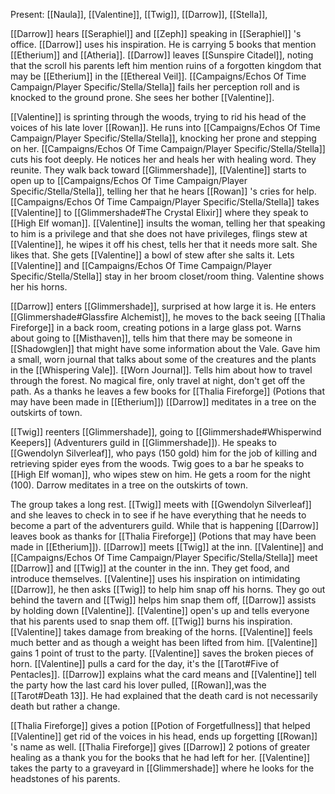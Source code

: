 Present: [[Naula]], [[Valentine]], [[Twig]], [[Darrow]], [[Stella]], 

[[Darrow]] hears [[Seraphiel]] and [[Zeph]] speaking in [[Seraphiel]] 's office. [[Darrow]] uses his inspiration. He is carrying 5 books that mention [[Etherium]] and [[Atheria]]. [[Darrow]] leaves [[Sunspire Citadel]], noting that the scroll his parents left him mention ruins of a forgotten kingdom that may be [[Etherium]] in the [[Ethereal Veil]].
[[Campaigns/Echos Of Time Campaign/Player Specific/Stella/Stella]] fails her perception roll and is knocked to the ground prone. She sees her bother [[Valentine]].

[[Valentine]] is sprinting through the woods, trying to rid his head of the voices of his late lover [[Rowan]]. He runs into [[Campaigns/Echos Of Time Campaign/Player Specific/Stella/Stella]], knocking her prone and stepping on her. 
[[Campaigns/Echos Of Time Campaign/Player Specific/Stella/Stella]] cuts his foot deeply. He notices her and heals her with healing word. They reunite. They walk back toward [[Glimmershade]], [[Valentine]] starts to open up to [[Campaigns/Echos Of Time Campaign/Player Specific/Stella/Stella]], telling her that he hears [[Rowan]] 's cries for help. [[Campaigns/Echos Of Time Campaign/Player Specific/Stella/Stella]] takes [[Valentine]] to [[Glimmershade#The Crystal Elixir]] where they speak to [[High Elf woman]]. [[Valentine]] insults the woman, telling her that speaking to him is a privilege and that she does not have privileges, flings stew at [[Valentine]], he wipes it off his chest, tells her that it needs more salt. She likes that. She gets [[Valentine]] a bowl of stew after she salts it. Lets [[Valentine]] and [[Campaigns/Echos Of Time Campaign/Player Specific/Stella/Stella]] stay in her broom closet/room thing. Valentine shows her his horns. 

[[Darrow]] enters [[Glimmershade]], surprised at how large it is. He enters [[Glimmershade#Glassfire Alchemist]], he moves to the back seeing [[Thalia Fireforge]] in a back room, creating potions in a large glass pot. Warns about going to [[Misthaven]], tells him that there may be someone in [[Shadowglen]] that might have some information about the Vale. Gave him a small, worn journal that talks about some of the creatures and the plants in the [[Whispering Vale]]. [[Worn Journal]]. Tells him about how to travel through the forest. No magical fire, only travel at night, don't get off the path. As a thanks he leaves a few books for [[Thalia Fireforge]] (Potions that may have been made in [[Etherium]]) [[Darrow]] meditates in a tree on the outskirts of town. 

[[Twig]] reenters [[Glimmershade]], going to [[Glimmershade#Whisperwind Keepers]] (Adventurers guild in [[Glimmershade]]). He speaks to [[Gwendolyn Silverleaf]], who pays (150 gold) him for the job of killing and retrieving spider eyes from the woods. Twig goes to a bar he speaks to [[High Elf woman]], who wipes stew on him. He gets a room for the night (100). Darrow meditates in a tree on the outskirts of town. 

The group takes a long rest. [[Twig]] meets with [[Gwendolyn Silverleaf]] and she leaves to check in to see if he have everything that he needs to become a part of the adventurers guild. While that is happening [[Darrow]] leaves book as thanks for [[Thalia Fireforge]] (Potions that may have been made in [[Etherium]]). [[Darrow]] meets [[Twig]] at the inn. [[Valentine]] and [[Campaigns/Echos Of Time Campaign/Player Specific/Stella/Stella]] meet [[Darrow]] and [[Twig]] at the counter in the inn. They get food, and introduce themselves. [[Valentine]] uses his inspiration on intimidating [[Darrow]], he then asks [[Twig]] to help him snap off his horns. They go out behind the tavern and [[Twig]] helps him snap them off, [[Darrow]] assists by holding down [[Valentine]]. [[Valentine]] open's up and tells everyone that his parents used to snap them off. [[Twig]] burns his inspiration. [[Valentine]] takes damage from breaking of the horns. [[Valentine]] feels much better and as though a weight has been lifted from him. [[Valentine]] gains 1 point of trust to the party. [[Valentine]] saves the broken pieces of horn. [[Valentine]] pulls a card for the day, it's the [[Tarot#Five of Pentacles]]. [[Darrow]] explains what the card means and [[Valentine]] tell the party how the last card his lover pulled, [[Rowan]],was the [[Tarot#Death 13]]. He had explained that the death card is not necessarily death but rather a change. 

[[Thalia Fireforge]] gives a potion [[Potion of Forgetfullness]] that helped [[Valentine]] get rid of the voices in his head, ends up forgetting [[Rowan]] 's name as well. [[Thalia Fireforge]] gives [[Darrow]] 2 potions of greater healing as a thank you for the books that he had left for her. 
[[Valentine]] takes the party to a graveyard in [[Glimmershade]] where he looks for the headstones of his parents. 
